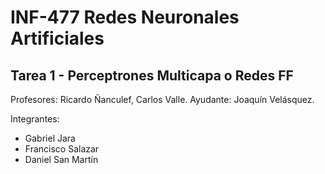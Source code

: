 # INF-477 Redes Neuronales Artificiales
## Tarea 1 - Perceptrones Multicapa o Redes FF 

Profesores: Ricardo Ñanculef, Carlos Valle.
Ayudante: Joaquín Velásquez.

Integrantes:
* Gabriel Jara
* Francisco Salazar
* Daniel San Martín
